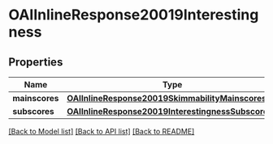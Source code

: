 # OAIInlineResponse20019Interestingness

## Properties
Name | Type | Description | Notes
------------ | ------------- | ------------- | -------------
**mainscores** | [**OAIInlineResponse20019SkimmabilityMainscores***](OAIInlineResponse20019SkimmabilityMainscores.md) |  | [optional] 
**subscores** | [**OAIInlineResponse20019InterestingnessSubscores***](OAIInlineResponse20019InterestingnessSubscores.md) |  | [optional] 

[[Back to Model list]](../README.md#documentation-for-models) [[Back to API list]](../README.md#documentation-for-api-endpoints) [[Back to README]](../README.md)


